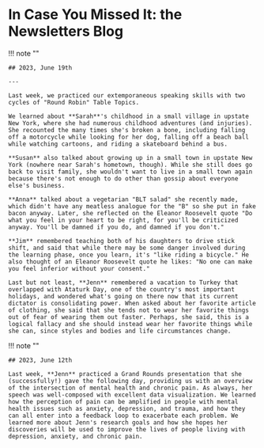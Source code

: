 # In Case You Missed It: the Newsletters Blog

!!! note ""

    ## 2023, June 19th

    ---
    
    Last week, we practiced our extemporaneous speaking skills with two cycles of "Round Robin" Table Topics.
    
    We learned about **Sarah**'s childhood in a small village in upstate New York, where she had numerous childhood adventures (and injuries). She recounted the many times she's broken a bone, including falling off a motorcycle while looking for her dog, falling off a beach ball while watching cartoons, and riding a skateboard behind a bus.
    
    **Susan** also talked about growing up in a small town in upstate New York (nowhere near Sarah's hometown, though). While she still does go back to visit family, she wouldn't want to live in a small town again because there's not enough to do other than gossip about everyone else's business.
    
    **Anna** talked about a vegetarian "BLT salad" she recently made, which didn't have any meatless analogue for the "B" so she put in fake bacon anyway. Later, she reflected on the Eleanor Roosevelt quote "Do what you feel in your heart to be right, for you'll be criticized anyway. You'll be damned if you do, and damned if you don't."
    
    **Jim** remembered teaching both of his daughters to drive stick shift, and said that while there may be some danger involved during the learning phase, once you learn, it's "like riding a bicycle." He also thought of an Eleanor Roosevelt quote he likes: "No one can make you feel inferior without your consent."
    
    Last but not least, **Jenn** remembered a vacation to Turkey that overlapped with Ataturk Day, one of the country's most important holidays, and wondered what's going on there now that its current dictator is consolidating power. When asked about her favorite article of clothing, she said that she tends not to wear her favorite things out of fear of wearing them out faster. Perhaps, she said, this is a logical fallacy and she should instead wear her favorite things while she can, since styles and bodies and life circumstances change.

!!! note ""

    ## 2023, June 12th
    
    Last week, **Jenn** practiced a Grand Rounds presentation that she (successfully!) gave the following day, providing us with an overview of the intersection of mental health and chronic pain. As always, her speech was well-composed with excellent data visualization. We learned how the perception of pain can be amplified in people with mental health issues such as anxiety, depression, and trauma, and how they can all enter into a feedback loop to exacerbate each problem. We learned more about Jenn's research goals and how she hopes her discoveries will be used to improve the lives of people living with depression, anxiety, and chronic pain.
